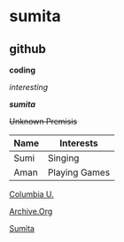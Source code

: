 # sumita 
## github
**coding**

*interesting*

***sumita***

~~Unknown Premisis~~

<!-- Tables -->
| Name | Interests |
| ---- | ---- |
| Sumi | Singing |
| Aman | Playing Games |

[Columbia U.](https://www.columbia.edu/)

[Archive.Org](https://archive.org/details/in.ernet.dli.2015.511223)

[Sumita](https://archive.org/details/in.ernet.dli.2015.541202/mode/2up?view=theater)

